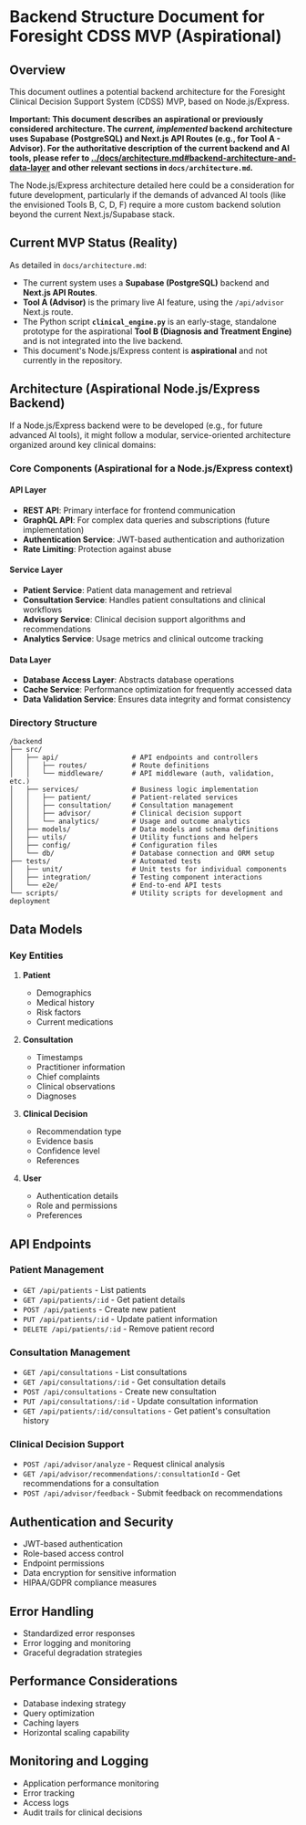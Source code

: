 # Backend Structure Document for Foresight CDSS MVP (Aspirational)

## Overview
This document outlines a potential backend architecture for the Foresight Clinical Decision Support System (CDSS) MVP, based on Node.js/Express.

**Important: This document describes an aspirational or previously considered architecture. The *current, implemented* backend architecture uses Supabase (PostgreSQL) and Next.js API Routes (e.g., for Tool A - Advisor). For the authoritative description of the current backend and AI tools, please refer to [../docs/architecture.md#backend-architecture-and-data-layer](../docs/architecture.md#backend-architecture-and-data-layer) and other relevant sections in `docs/architecture.md`.**

The Node.js/Express architecture detailed here could be a consideration for future development, particularly if the demands of advanced AI tools (like the envisioned Tools B, C, D, F) require a more custom backend solution beyond the current Next.js/Supabase stack.

## Current MVP Status (Reality)

As detailed in `docs/architecture.md`:
*   The current system uses a **Supabase (PostgreSQL)** backend and **Next.js API Routes**.
*   **Tool A (Advisor)** is the primary live AI feature, using the `/api/advisor` Next.js route.
*   The Python script **`clinical_engine.py`** is an early-stage, standalone prototype for the aspirational **Tool B (Diagnosis and Treatment Engine)** and is not integrated into the live backend.
*   This document's Node.js/Express content is **aspirational** and not currently in the repository.

## Architecture (Aspirational Node.js/Express Backend)

If a Node.js/Express backend were to be developed (e.g., for future advanced AI tools), it might follow a modular, service-oriented architecture organized around key clinical domains:

### Core Components (Aspirational for a Node.js/Express context)

#### API Layer
- **REST API**: Primary interface for frontend communication
- **GraphQL API**: For complex data queries and subscriptions (future implementation)
- **Authentication Service**: JWT-based authentication and authorization
- **Rate Limiting**: Protection against abuse

#### Service Layer
- **Patient Service**: Patient data management and retrieval
- **Consultation Service**: Handles patient consultations and clinical workflows
- **Advisory Service**: Clinical decision support algorithms and recommendations
- **Analytics Service**: Usage metrics and clinical outcome tracking

#### Data Layer
- **Database Access Layer**: Abstracts database operations
- **Cache Service**: Performance optimization for frequently accessed data
- **Data Validation Service**: Ensures data integrity and format consistency

### Directory Structure
```
/backend
├── src/
│   ├── api/                  # API endpoints and controllers
│   │   ├── routes/           # Route definitions
│   │   └── middleware/       # API middleware (auth, validation, etc.)
│   ├── services/             # Business logic implementation
│   │   ├── patient/          # Patient-related services
│   │   ├── consultation/     # Consultation management
│   │   ├── advisor/          # Clinical decision support
│   │   └── analytics/        # Usage and outcome analytics
│   ├── models/               # Data models and schema definitions
│   ├── utils/                # Utility functions and helpers
│   ├── config/               # Configuration files
│   └── db/                   # Database connection and ORM setup
├── tests/                    # Automated tests
│   ├── unit/                 # Unit tests for individual components
│   ├── integration/          # Testing component interactions
│   └── e2e/                  # End-to-end API tests
└── scripts/                  # Utility scripts for development and deployment
```

## Data Models

### Key Entities
1. **Patient**
   - Demographics
   - Medical history
   - Risk factors
   - Current medications

2. **Consultation**
   - Timestamps
   - Practitioner information
   - Chief complaints
   - Clinical observations
   - Diagnoses

3. **Clinical Decision**
   - Recommendation type
   - Evidence basis
   - Confidence level
   - References

4. **User**
   - Authentication details
   - Role and permissions
   - Preferences

## API Endpoints

### Patient Management
- `GET /api/patients` - List patients
- `GET /api/patients/:id` - Get patient details
- `POST /api/patients` - Create new patient
- `PUT /api/patients/:id` - Update patient information
- `DELETE /api/patients/:id` - Remove patient record

### Consultation Management
- `GET /api/consultations` - List consultations
- `GET /api/consultations/:id` - Get consultation details
- `POST /api/consultations` - Create new consultation
- `PUT /api/consultations/:id` - Update consultation information
- `GET /api/patients/:id/consultations` - Get patient's consultation history

### Clinical Decision Support
- `POST /api/advisor/analyze` - Request clinical analysis
- `GET /api/advisor/recommendations/:consultationId` - Get recommendations for a consultation
- `POST /api/advisor/feedback` - Submit feedback on recommendations

## Authentication and Security
- JWT-based authentication
- Role-based access control
- Endpoint permissions
- Data encryption for sensitive information
- HIPAA/GDPR compliance measures

## Error Handling
- Standardized error responses
- Error logging and monitoring
- Graceful degradation strategies

## Performance Considerations
- Database indexing strategy
- Query optimization
- Caching layers
- Horizontal scaling capability

## Monitoring and Logging
- Application performance monitoring
- Error tracking
- Access logs
- Audit trails for clinical decisions